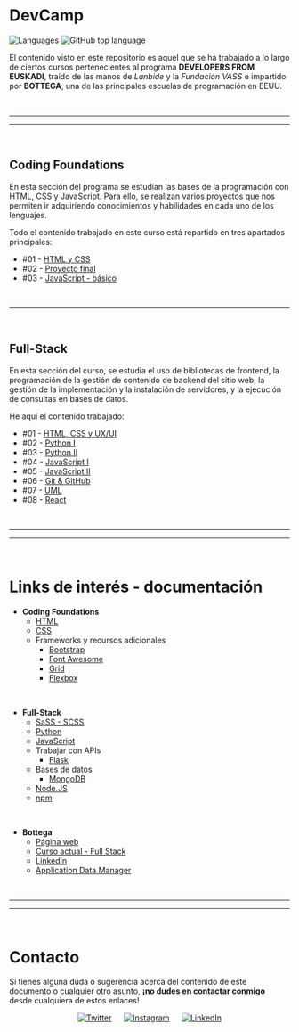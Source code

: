 # DevCamp

![Languages](https://img.shields.io/github/languages/count/nlarrea/DevCamp?style=flat-square&labelColor=181717&color=018EF5)
![GitHub top language](https://img.shields.io/github/languages/top/nlarrea/DevCamp?style=flat-square&labelColor=181717&color=018EF5)

El contenido visto en este repositorio es aquel que se ha trabajado a lo largo de ciertos cursos pertenecientes al programa **DEVELOPERS FROM EUSKADI**, traído de las manos de *Lanbide* y la *Fundación VASS* e impartido por **BOTTEGA**, una de las principales escuelas de programación en EEUU.


<br><hr>
<hr><br>


## Coding Foundations

En esta sección del programa se estudian las bases de la programación con HTML, CSS y JavaScript. Para ello, se realizan varios proyectos que nos permiten ir adquiriendo conocimientos y habilidades en cada uno de los lenguajes.

Todo el contenido trabajado en este curso está repartido en tres apartados principales:

* #01 - [HTML y CSS](./01-coding-foundations/1-HTML-CSS/)
* #02 - [Proyecto final](./01-coding-foundations/2-FINAL_PROJECT/)
* #03 - [JavaScript - básico](./01-coding-foundations/3-JAVASCRIPT/)


<br><hr><br>


## Full-Stack

En esta sección del curso, se estudia el uso de bibliotecas de frontend, la programación de la gestión de contenido de backend del sitio web, la gestión de la implementación y la instalación de servidores, y la ejecución de consultas en bases de datos.

He aquí el contenido trabajado:

* #01 - [HTML, CSS y UX/UI](./02-full-stack/module_01-html_css_uxui/)
* #02 - [Python I](./02-full-stack/module_02-python/)
* #03 - [Python II](./02-full-stack/module_03-python_part2/)
* #04 - [JavaScript I](./02-full-stack/module_04-javascript/)
* #05 - [JavaScript II](./02-full-stack/module_05-js_part2/)
* #06 - [Git & GitHub](./02-full-stack/module_06-git_github/)
* #07 - [UML](./02-full-stack/module_07-uml/)
* #08 - [React](./02-full-stack/module_08-react/)


<br><hr>
<hr><br>


# Links de interés - documentación

* **Coding Foundations**
    * [HTML](https://htmlreference.io/)
    * [CSS](https://cssreference.io/)
    * Frameworks y recursos adicionales
        * [Bootstrap](https://getbootstrap.com/)
        * [Font Awesome](https://fontawesome.com/)
        * [Grid](https://css-tricks.com/snippets/css/complete-guide-grid/)
        * [Flexbox](https://css-tricks.com/snippets/css/a-guide-to-flexbox/)

<br>

* **Full-Stack**
    * [SaSS - SCSS](https://sass-lang.com/)
    * [Python](https://www.python.org/)
    * [JavaScript](https://developer.mozilla.org/es/docs/Web/JavaScript)
    * Trabajar con APIs
        * [Flask](https://flask.palletsprojects.com/en/2.2.x/)
    * Bases de datos
        * [MongoDB](https://www.mongodb.com/es)
    * [Node.JS](https://nodejs.org/es/)
    * [npm](https://www.npmjs.com/)

<br>

* **Bottega**
    * [Página web](https://bottega.edu/)
    * [Curso actual - Full Stack](https://bottega.edu/full-stack-development-certificate/)
    * [LinkedIn](https://www.linkedin.com/school/bottega-university/)
    * [Application Data Manager](https://www.devcamp.space/)


<br><hr>
<hr><br>


# Contacto
Si tienes alguna duda o sugerencia acerca del contenido de este documento o cualquier otro asunto, **¡no dudes en contactar conmigo** desde cualquiera de estos enlaces!

<div align="center">

[![Twitter](https://img.shields.io/badge/Twitter-@nlarrea__-1DA1F2?style=flat-square&logo=Twitter&logoColor=white&labelColor=181717&label)](https://twitter.com/nlarrea_) &emsp;
[![Instagram](https://img.shields.io/badge/Instagram-@n.loust-E4405F?style=flat-square&logo=Instagram&logoColor=white&labelColor=181717&label)](https://www.instagram.com/n.loust/) &emsp;
[![LinkedIn](https://img.shields.io/badge/LinkedIn-Naia%20Larrea-0A66C2?style=flat-square&logo=LinkedIn&logoColor=white&labelColor=181717&label)](https://www.linkedin.com/in/naia-larrea/)

</div>
